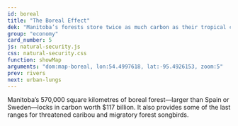 ```yaml
---
id: boreal
title: "The Boreal Effect"
dek: "Manitoba’s forests store twice as much carbon as their tropical counterparts."
group: "economy"
card_number: 5
js: natural-security.js
css: natural-security.css
function: showMap
arguments: "dom:map-boreal, lon:54.4997618, lat:-95.4926153, zoom:5"
prev: rivers
next: urban-lungs
---
```

<div class="map" id="map-boreal"></div>

Manitoba’s 570,000 square kilometres of boreal forest—larger than Spain or Sweden—locks in carbon worth $117 billion. It also provides some of the last ranges for threatened caribou and migratory forest songbirds.
